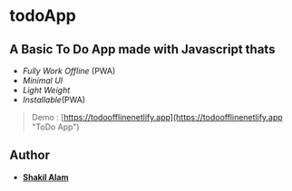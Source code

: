 # todoApp
## A Basic To Do App made with Javascript thats
- *Fully Work Offline* (PWA)
- *Minimal UI*
- *Light Weight*
- *Installable*(PWA)

>Demo : [https://todoofflinenetlify.app](https://todoofflinenetlify.app "ToDo App")

## Author

- **[Shakil Alam](https://github.com/itxshakil)**
